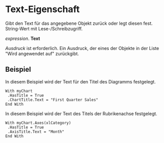 
# Text-Eigenschaft

Gibt den Text für das angegebene Objekt zurück oder legt diesen fest. String-Wert mit Lese-/Schreibzugriff.

 _expression_. **Text**

 _Ausdruck_ ist erforderlich. Ein Ausdruck, der eines der Objekte in der Liste "Wird angewendet auf" zurückgibt.


## Beispiel

In diesem Beispiel wird der Text für den Titel des Diagramms festgelegt.


```
With myChart 
 .HasTitle = True 
 .ChartTitle.Text = "First Quarter Sales" 
End With
```

In diesem Beispiel wird der Text des Titels der Rubrikenachse festgelegt.




```
With myChart.Axes(xlCategory) 
 .HasTitle = True 
 .AxisTitle.Text = "Month" 
End With
```

